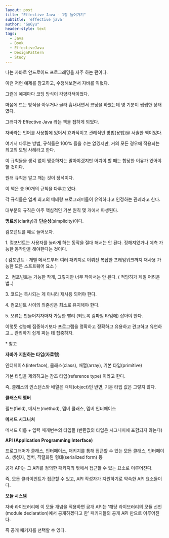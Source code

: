 ```yaml
---
layout: post
title: "Effective Java - 1장 들어가기"
subtitle: 'effective java'
author: "GuGyu"
header-style: text
tags:
  - Java
  - Book
  - EffectiveJava
  - DesignPattern
  - Study
---
```

나는 자바로 안드로이드 프로그래밍을 자주 하는 편이다.

이런 저런 예제를 참고하고, 수정해보면서 자바를 익혔다.

그런데 예제마다 코딩 방식이 각양각색이었다.

마음에 드는 방식을 아무거나 골라 흉내내면서 코딩을 하였는데 영 기분이 찝찝한 상태였다.

그러다가 Effective Java 라는 책을 접하게 되었다.

자바라는 언어를 사용함에 있어서 효과적이고 관례적인 방법(용법)을 서술한 책이었다.

여기서 다루는 방법, 규칙들은 100% 옳을 수는 없겠지만, 거의 모든 경우에 적용되는 최고의 모범 사례라고 한다.

이 규칙들을 생각 없이 맹종하지는 말아야겠지만 어겨야 할 때는 합당한 이유가 있어야 할 것이다.

원래 규칙은 알고 깨는 것이 정석이다.

이 책은 총 90개의 규칙을 다루고 있다.

각 규칙들은 업계 최고의 베테랑 프로그래머들이 유익하다고 인정하는 관례라고 한다.

대부분의 규칙은 아주 핵심적인 기본 원칙 몇 개에서 파생된다.

**명료성**(clarity)과 **단순성**(simplicity)이다.

컴포넌트를 예로 들어보자.

1\. 컴포넌트는 사용자를 놀라게 하는 동작을 절대 해서는 안 된다. 정해져있거나 예측 가능한 동작만을 해야한다는 것이다.

( 컴포넌트 - 개별 메서드부터 여러 패키지로 이뤄진 복잡한 프레임워크까지 재사용 가능한 모든 소프트웨어 요소 )

2.  컴포넌트는 가능한 작게, 그렇지만 너무 작아서는 안 된다. ( 적당히가 제일 어려운 법..)

3\. 코드는 복사되는 게 아니라 재사용 되어야 한다.

4\. 컴포넌트 사이의 의존성은 최소로 유지해야 한다.

5\. 오류는 만들어지자마자 가능한 빨리 (되도록 컴파일 타임에) 잡아야 한다.

이렇듯 성능에 집중하기보다 프로그램을 명확하고 정확하고 유용하고 견고하고 유연하고... 관리하기 쉽게 짜는 데 집중하자.

\* 참고

**자바가 지원하는 타입(자료형)**

인터페이스(interface), 클래스(class), 배열(array), 기본 타입(primitive)

기본 타입을 제외하고는 참조 타입(reference type) 이라고 한다.

즉, 클래스의 인스턴스와 배열은 객체(object)인 반면, 기본 타입 값은 그렇지 않다.

**클래스의 멤버**

필드(field), 메서드(method), 멤버 클래스, 멤버 인터페이스

**메서드 시그니처**

메서드 이름 + 입력 매개변수의 타입들 (반환값의 타입은 시그니처에 포함되지 않는다)

**API (Application Programming Interface)**

프로그래머가 클래스, 인터페이스, 패키지를 통해 접근할 수 있는 모든 클래스, 인터페이스, 생성자, 멤버, 직렬화된 형태(serialized form) 등

공개 API는 그 API를 정의한 패키지의 밖에서 접근할 수 있는 요소로 이루어진다.

즉, 모든 클라이언트가 접근할 수 있고, API 작성자가 지원하기로 약속한 API 요소들이다.

**모듈 시스템**

자바 라이브러리에 이 모듈 개념을 적용하면 공개 API는 '해당 라이브러리의 모듈 선언(module declaration)에서 공개하겠다고 한' 패키지들의 공개 API 만으로 이루어진다.

즉 공개 패키지를 선택할 수 있다.
